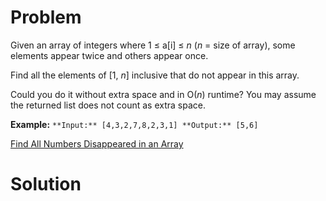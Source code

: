 
# Problem

Given an array of integers where 1 ≤ a[i] ≤ _n_ (_n_ = size of array), some
elements appear twice and others appear once.

Find all the elements of [1, _n_] inclusive that do not appear in this array.

Could you do it without extra space and in O(_n_) runtime? You may assume the
returned list does not count as extra space.

**Example:**
    ```
    **Input:**
    [4,3,2,7,8,2,3,1]
    **Output:**
    [5,6]
    ```



[Find All Numbers Disappeared in an Array](https://leetcode.com/problems/find-all-numbers-disappeared-in-an-array)

# Solution



